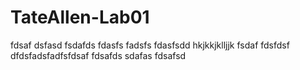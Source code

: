 # TateAllen-Lab01
fdsaf
dsfasd
fsdafds
fdasfs
fadsfs
fdasfsdd
hkjkkjklljjk
fsdaf
fdsfdsf
dfdsfadsfadfsfdsaf
fdsafds
sdafas
fdsafsd
